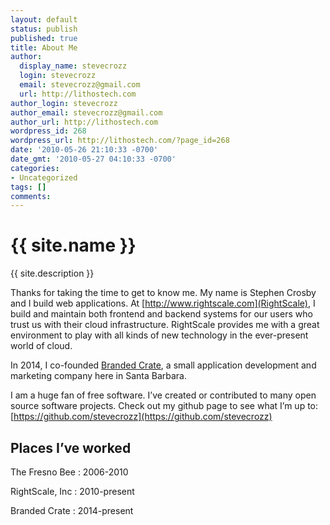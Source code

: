 ```yaml
---
layout: default
status: publish
published: true
title: About Me
author:
  display_name: stevecrozz
  login: stevecrozz
  email: stevecrozz@gmail.com
  url: http://lithostech.com
author_login: stevecrozz
author_email: stevecrozz@gmail.com
author_url: http://lithostech.com
wordpress_id: 268
wordpress_url: http://lithostech.com/?page_id=268
date: '2010-05-26 21:10:33 -0700'
date_gmt: '2010-05-27 04:10:33 -0700'
categories:
- Uncategorized
tags: []
comments:
---
```


<div itemscope itemtype="http://schema.org/Blog">
  <meta itemprop="url" content="http://lithostech.com" />
  <h1 itemprop="name">{{ site.name }}</h1>
  <p itemprop="description">{{ site.description }}</p>
</div>

Thanks for taking the time to get to know me. My name is Stephen Crosby
and I build web applications. At
[http://www.rightscale.com](RightScale), I build and maintain both
frontend and backend systems for our users who trust us with their cloud
infrastructure. RightScale provides me with a great environment to play
with all kinds of new technology in the ever-present world of cloud.

In 2014, I co-founded [Branded Crate](http://www.brandedcrate.com/), a
small application development and marketing company here in Santa
Barbara.

I am a huge fan of free software. I’ve created or contributed to many
open source software projects. Check out my github page to see what I’m
up to: [https://github.com/stevecrozz](https://github.com/stevecrozz)

## Places I’ve worked

The Fresno Bee
 : 2006-2010

RightScale, Inc
 : 2010-present

Branded Crate
 : 2014-present
